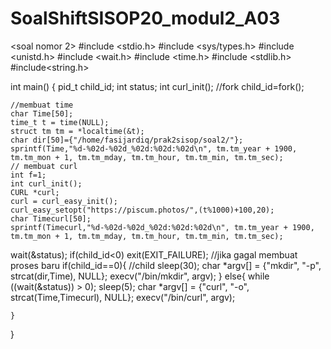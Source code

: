 # SoalShiftSISOP20_modul2_A03
<soal nomor 2>
#include <stdio.h>
#include <sys/types.h>
#include <unistd.h>
#include <wait.h>
#include <time.h>
#include <stdlib.h>
#include<string.h>

int main() {
pid_t child_id;
    int status;
int curl_init();
    //fork
    child_id=fork();

    //membuat time
    char Time[50];
    time_t t = time(NULL);
    struct tm tm = *localtime(&t);
    char dir[50]={"/home/fasijardiq/prak2sisop/soal2/"};
    sprintf(Time,"%d-%02d-%02d_%02d:%02d:%02d\n", tm.tm_year + 1900, tm.tm_mon + 1, tm.tm_mday, tm.tm_hour, tm.tm_min, tm.tm_sec);
    // membuat curl
	int f=1;
	int curl_init();
	CURL *curl;
	curl = curl_easy_init();
	curl_easy_setopt("https://piscum.photos/",(t%1000)+100,20);
 	char Timecurl[50];
	sprintf(Timecurl,"%d-%02d-%02d_%02d:%02d:%02d\n", tm.tm_year + 1900, tm.tm_mon + 1, tm.tm_mday, tm.tm_hour, tm.tm_min, tm.tm_sec);

wait(&status);
    if(child_id<0)
        exit(EXIT_FAILURE); //jika gagal membuat proses baru
    if(child_id==0){
        //child
	sleep(30);
	char *argv[] = {"mkdir", "-p", strcat(dir,Time), NULL};
    	execv("/bin/mkdir", argv);
  } else{
	while ((wait(&status)) > 0);
	sleep(5);
	char *argv[] = {"curl", "-o", strcat(Time,Timecurl), NULL};
        execv("/bin/curl", argv);

	}
}
